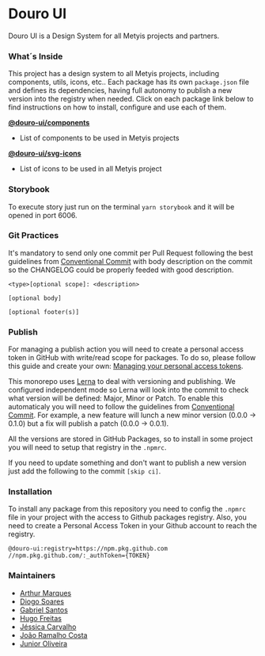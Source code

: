 # Douro UI

Douro UI is a Design System for all Metyis projects and partners.

### What´s Inside

This project has a design system to all Metyis projects, including components, utils, icons, etc..
Each package has its own `package.json` file and defines its dependencies, having full autonomy to publish a new version into the registry when needed. Click on each package link below to find instructions on how to install, configure and use each of them.

[**@douro-ui/components**](packages/components)

- List of components to be used in Metyis projects

[**@douro-ui/svg-icons**](packages/svg-icons)

- List of icons to be used in all Metyis project

### Storybook

To execute story just run on the terminal `yarn storybook` and it will be opened in port 6006.

### Git Practices

It's mandatory to send only one commit per Pull Request following the best guidelines from [Conventional Commit](https://www.conventionalcommits.org/en/v1.0.0/) with body description on the commit so the CHANGELOG could be properly feeded with good description.

```
<type>[optional scope]: <description>

[optional body]

[optional footer(s)]
```

### Publish

For managing a publish action you will need to create a personal access token in GitHub with write/read scope for packages.
To do so, please follow this guide and create your own: [Managing your personal access tokens](https://docs.github.com/en/authentication/keeping-your-account-and-data-secure/managing-your-personal-access-tokens).

This monorepo uses [Lerna](https://lerna.js.org/) to deal with versioning and publishing.
We configured independent mode so Lerna will look into the commit to check what version will be defined: Major, Minor or Patch.
To enable this automaticaly you will need to follow the guidelines from [Conventional Commit](https://www.conventionalcommits.org/en/v1.0.0/). For example, a new feature will lunch a new minor version (0.0.0 -> 0.1.0) but a fix will publish a patch (0.0.0 -> 0.0.1).

All the versions are stored in GitHub Packages, so to install in some project you will need to setup that registry in the `.npmrc`.

If you need to update something and don't want to publish a new version just add the following to the commit `[skip ci]`.

### Installation

To install any package from this repository you need to config the `.npmrc` file in your project with the access to Github packages registry.
Also, you need to create a Personal Access Token in your Github account to reach the registry.

```
@douro-ui:registry=https://npm.pkg.github.com
//npm.pkg.github.com/:_authToken={TOKEN}
```

### Maintainers

- [Arthur Marques](https://github.com/Arthurmqz)
- [Diogo Soares](https://github.com/vzdiogo)
- [Gabriel Santos](https://github.com/GabrielSt)
- [Hugo Freitas](https://github.com/HugoFreitasGIT)
- [Jéssica Carvalho](https://github.com/jessywork)
- [João Ramalho Costa](https://github.com/joaoprcosta)
- [Junior Oliveira](https://github.com/JuniorDiasOliveira)
